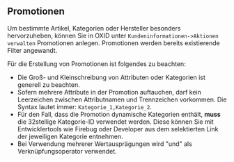 ## Promotionen ##

Um bestimmte Artikel, Kategorien oder Hersteller besonders hervorzuheben, können Sie in OXID unter `Kundeninformationen->Aktionen verwalten` Promotionen anlegen. Promotionen werden bereits existierende Filter angewandt.

Für die Erstellung von Promotionen ist folgendes zu beachten:  
- Die Groß- und Kleinschreibung von Attributen oder Kategorien ist generell zu beachten.  
- Sofern mehrere Attribute in der Promotion auftauchen, darf kein Leerzeichen zwischen Attributnamen und Trennzeichen vorkommen. Die Syntax lautet immer: `Kategorie_1,Kategorie_2`.  
- Für den Fall, dass die Promotion dynamische Kategorien enthält, __muss__ die 32stellige Kategorie-ID verwendet werden. Diese können Sie mit Entwicklertools wie Firebug oder Developer aus dem selektierten Link der jeweiligen Kategorie entnehmen.  
- Bei Verwendung mehrerer Wertausprägungen wird "und" als Verknüpfungsoperator verwendet.
